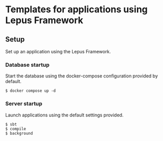 # Templates for applications using Lepus Framework

## Setup

Set up an application using the Lepus Framework.

### Database startup

Start the database using the docker-compose configuration provided by default.

```shell
$ docker compose up -d
```

### Server startup

Launch applications using the default settings provided.

```shell
$ sbt
$ compile
$ background
```
